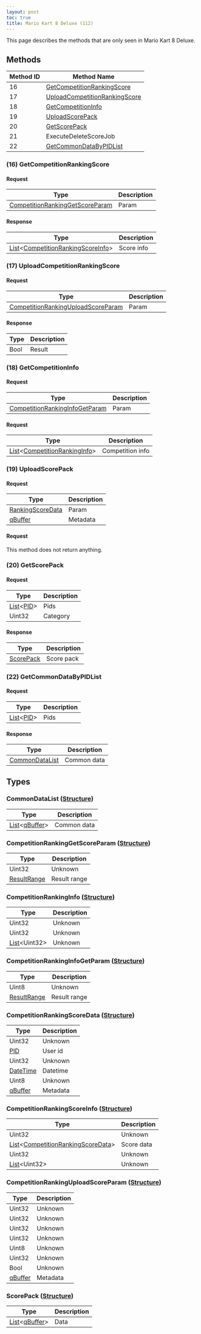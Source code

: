 ```yaml
---
layout: post
toc: true
title: Mario Kart 8 Deluxe (112)
---
```


This page describes the methods that are only seen in Mario Kart 8 Deluxe.

## Methods

| Method ID | Method Name                                                        |
| --------- | ------------------------------------------------------------------ |
| 16        | [GetCompetitionRankingScore](#16-getcompetitionrankingscore)       |
| 17        | [UploadCompetitionRankingScore](#17-uploadcompetitionrankingscore) |
| 18        | [GetCompetitionInfo](#18-getcompetitioninfo)                       |
| 19        | [UploadScorePack](#19-uploadscorepack)                             |
| 20        | [GetScorePack](#20-getscorepack)                                   |
| 21        | ExecuteDeleteScoreJob                                              |
| 22        | [GetCommonDataByPIDList](#22-getcommondatabypidlist)               |

### (16) GetCompetitionRankingScore
#### Request

| Type                              | Description |
| --------------------------------- | ----------- |
| [CompetitionRankingGetScoreParam] | Param       |

#### Response

| Type                                        | Description |
| ------------------------------------------- | ----------- |
| [List]&lt;[CompetitionRankingScoreInfo]&gt; | Score info  |

### (17) UploadCompetitionRankingScore
#### Request

| Type                                 | Description |
| ------------------------------------ | ----------- |
| [CompetitionRankingUploadScoreParam] | Param       |

#### Response

| Type | Description |
| ---- | ----------- |
| Bool | Result      |

### (18) GetCompetitionInfo
#### Request

| Type                             | Description |
| -------------------------------- | ----------- |
| [CompetitionRankingInfoGetParam] | Param       |

#### Request

| Type                                   | Description      |
| -------------------------------------- | ---------------- |
| [List]&lt;[CompetitionRankingInfo]&gt; | Competition info |

### (19) UploadScorePack
#### Request

| Type                                                             | Description |
|------------------------------------------------------------------|-------------|
| [RankingScoreData](/docs/nex/ranking#rankingscoredata-structure) | Param       |
| [qBuffer]                                                        | Metadata    |

#### Request
This method does not return anything.

### (20) GetScorePack
#### Request

| Type                | Description |
|---------------------|-------------|
| [List]&lt;[PID]&gt; | Pids        |
| Uint32              | Category    |

#### Response

| Type        | Description |
|-------------|-------------|
| [ScorePack] | Score pack  |

### (22) GetCommonDataByPIDList
#### Request

| Type                | Description |
| ------------------- | ----------- |
| [List]&lt;[PID]&gt; | Pids        |

#### Response

| Type             | Description |
| ---------------- | ----------- |
| [CommonDataList] | Common data |

## Types
### CommonDataList ([Structure])

| Type                    | Description |
| ----------------------- | ----------- |
| [List]&lt;[qBuffer]&gt; | Common data |

### CompetitionRankingGetScoreParam ([Structure])

| Type          | Description  |
| ------------- | ------------ |
| Uint32        | Unknown      |
| [ResultRange] | Result range |

### CompetitionRankingInfo ([Structure])

| Type                 | Description |
| -------------------- | ----------- |
| Uint32               | Unknown     |
| Uint32               | Unknown     |
| [List]&lt;Uint32&gt; | Unknown     |

### CompetitionRankingInfoGetParam ([Structure])

| Type          | Description  |
| ------------- | ------------ |
| Uint8         | Unknown      |
| [ResultRange] | Result range |

### CompetitionRankingScoreData ([Structure])

| Type       | Description |
| ---------- | ----------- |
| Uint32     | Unknown     |
| [PID]      | User id     |
| Uint32     | Unknown     |
| [DateTime] | Datetime    |
| Uint8      | Unknown     |
| [qBuffer]  | Metadata    |

### CompetitionRankingScoreInfo ([Structure])

| Type                                        | Description |
| ------------------------------------------- | ----------- |
| Uint32                                      | Unknown     |
| [List]&lt;[CompetitionRankingScoreData]&gt; | Score data  |
| Uint32                                      | Unknown     |
| [List]&lt;Uint32&gt;                        | Unknown     |

### CompetitionRankingUploadScoreParam ([Structure])

| Type      | Description |
| --------- | ----------- |
| Uint32    | Unknown     |
| Uint32    | Unknown     |
| Uint32    | Unknown     |
| Uint32    | Unknown     |
| Uint8     | Unknown     |
| Uint32    | Unknown     |
| Bool      | Unknown     |
| [qBuffer] | Metadata    |

### ScorePack ([Structure])

| Type                    | Description |
|-------------------------|-------------|
| [List]&lt;[qBuffer]&gt; | Data        |

[Result]: /docs/nex/types#result
[String]: /docs/nex/types#string
[Buffer]: /docs/nex/types#buffer
[qBuffer]: /docs/nex/types#qbuffer
[List]: /docs/nex/types#list
[Map]: /docs/nex/types#map
[DateTime]: /docs/nex/types#datetime
[Structure]: /docs/nex/types#structure
[Data]: /docs/nex/types#anydataholder
[PID]: /docs/nex/types#pid
[ResultRange]: /docs/nex/types#resultrange-structure

[CommonDataList]: #commondatalist-structure
[CompetitionRankingInfo]: #competitionrankinginfo-structure
[CompetitionRankingInfoGetParam]: #competitionrankinginfogetparam-structure
[CompetitionRankingScoreData]: #competitionrankingscoredata-structure
[CompetitionRankingScoreInfo]: #competitionrankingscoreinfo-structure
[CompetitionRankingGetScoreParam]: #competitionrankinggetscoreparam-structure
[CompetitionRankingUploadScoreParam]: #competitionrankinguploadscoreparam-structure
[ScorePack]: #scorepack-structure
